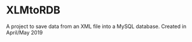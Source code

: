 # XLMtoRDB
A project to save data from an XML file into a MySQL database. Created in April/May 2019
